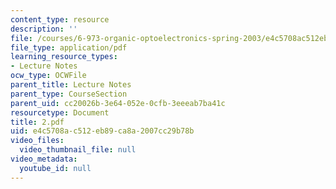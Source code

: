 ```yaml
---
content_type: resource
description: ''
file: /courses/6-973-organic-optoelectronics-spring-2003/e4c5708ac512eb89ca8a2007cc29b78b_2.pdf
file_type: application/pdf
learning_resource_types:
- Lecture Notes
ocw_type: OCWFile
parent_title: Lecture Notes
parent_type: CourseSection
parent_uid: cc20026b-3e64-052e-0cfb-3eeeab7ba41c
resourcetype: Document
title: 2.pdf
uid: e4c5708a-c512-eb89-ca8a-2007cc29b78b
video_files:
  video_thumbnail_file: null
video_metadata:
  youtube_id: null
---
```

